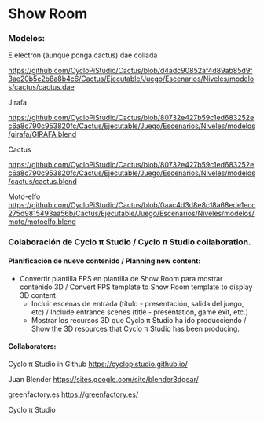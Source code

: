 # Show Room 
### Modelos:

E electrón (aunque ponga cactus) dae collada

https://github.com/CycloPiStudio/Cactus/blob/d4adc90852af4d89ab85d9f3ae20b5c2b8a8b4c6/Cactus/Ejecutable/Juego/Escenarios/Niveles/modelos/cactus/cactus.dae

Jirafa

https://github.com/CycloPiStudio/Cactus/blob/80732e427b59c1ed683252ec6a8c790c953820fc/Cactus/Ejecutable/Juego/Escenarios/Niveles/modelos/girafa/GIRAFA.blend

Cactus

https://github.com/CycloPiStudio/Cactus/blob/80732e427b59c1ed683252ec6a8c790c953820fc/Cactus/Ejecutable/Juego/Escenarios/Niveles/modelos/cactus/cactus.blend

Moto-elfo
https://github.com/CycloPiStudio/Cactus/blob/0aac4d3d8e8c18a68ede1ecc275d9815493aa56b/Cactus/Ejecutable/Juego/Escenarios/Niveles/modelos/moto/motoelfo.blend


### Colaboración de Cyclo π Studio / Cyclo π Studio collaboration.
#### Planificación de nuevo contenido / Planning new content:
- Convertir plantilla FPS en plantilla de Show Room para mostrar contenido 3D / Convert FPS template to Show Room template to display 3D content
  - Incluir escenas de entrada (título - presentación, salida del juego, etc) / Include entrance scenes (title - presentation, game exit, etc.)
  - Mostrar los recursos 3D que Cyclo π Studio ha ido producciendo / Show the 3D resources that Cyclo π Studio has been producing.
 
#### Collaborators:

Cyclo π Studio in Github https://cyclopistudio.github.io/

Juan Blender https://sites.google.com/site/blender3dgear/

greenfactory.es https://greenfactory.es/

Cyclo π Studio
